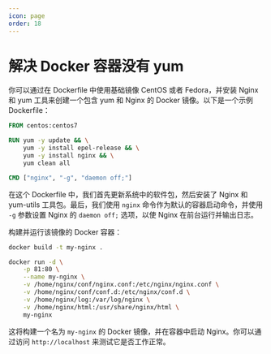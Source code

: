 ```yaml
---
icon: page
order: 18
---
```

# 解决 Docker 容器没有 yum

你可以通过在 Dockerfile 中使用基础镜像 CentOS 或者 Fedora，并安装 Nginx 和 yum 工具来创建一个包含 yum 和 Nginx 的 Docker 镜像。以下是一个示例 Dockerfile：

```dockerfile
FROM centos:centos7

RUN yum -y update && \
    yum -y install epel-release && \
    yum -y install nginx && \
    yum clean all

CMD ["nginx", "-g", "daemon off;"]
```

在这个 Dockerfile 中，我们首先更新系统中的软件包，然后安装了 Nginx 和 yum-utils 工具包。最后，我们使用 `nginx` 命令作为默认的容器启动命令，并使用 `-g` 参数设置 Nginx 的 `daemon off;` 选项，以使 Nginx 在前台运行并输出日志。

构建并运行该镜像的 Docker 容器：

```sh
docker build -t my-nginx .
```

```sh
docker run -d \
    -p 81:80 \
    --name my-nginx \
    -v /home/nginx/conf/nginx.conf:/etc/nginx/nginx.conf \
    -v /home/nginx/conf/conf.d:/etc/nginx/conf.d \
    -v /home/nginx/log:/var/log/nginx \
    -v /home/nginx/html:/usr/share/nginx/html \
    my-nginx
```

这将构建一个名为 `my-nginx` 的 Docker 镜像，并在容器中启动 Nginx。你可以通过访问 `http://localhost` 来测试它是否工作正常。
